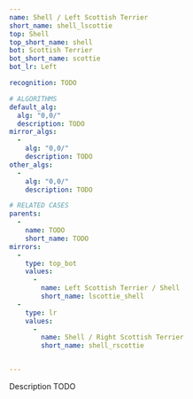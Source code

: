```yaml
---
name: Shell / Left Scottish Terrier
short_name: shell_lscottie
top: Shell
top_short_name: shell
bot: Scottish Terrier
bot_short_name: scottie
bot_lr: Left

recognition: TODO

# ALGORITHMS
default_alg:
  alg: "0,0/"
  description: TODO
mirror_algs:
  -
    alg: "0,0/"
    description: TODO
other_algs:
  -
    alg: "0,0/"
    description: TODO

# RELATED CASES
parents:
  -
    name: TODO
    short_name: TODO
mirrors:
  -
    type: top_bot
    values: 
      -
        name: Left Scottish Terrier / Shell
        short_name: lscottie_shell
  -
    type: lr
    values: 
      -
        name: Shell / Right Scottish Terrier
        short_name: shell_rscottie


---
```


Description TODO

